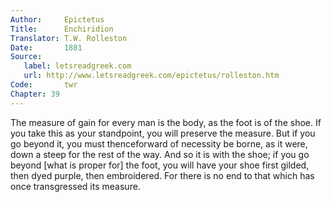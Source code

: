```yaml
---
Author:     Epictetus  
Title:      Enchiridion  
Translator: T.W. Rolleston  
Date:       1881  
Source:
   label: letsreadgreek.com
   url: http://www.letsreadgreek.com/epictetus/rolleston.htm
Code:       twr  
Chapter: 39
---
```


The measure of gain for every man is the body, as the foot is of the shoe. If
you take this as your standpoint, you will preserve the measure. But if you go
beyond it, you must thenceforward of necessity be borne, as it were, down a
steep for the rest of the way. And so it is with the shoe; if you go beyond
[what is proper for] the foot, you will have your shoe first gilded, then dyed
purple, then embroidered. For there is no end to that which has once
transgressed its measure.



